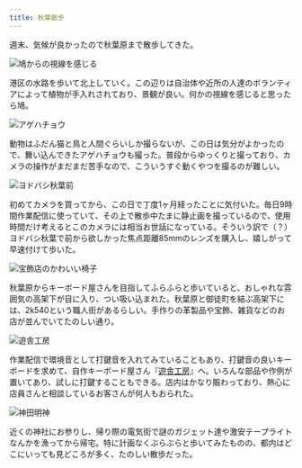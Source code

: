 ```yaml
---
title: 秋葉散歩
---
```

週末、気候が良かったので秋葉原まで散歩してきた。

![](https://lh5.googleusercontent.com/1qxzUibO245-BUbVoY8lKPlsoggky4SIPJtT3g3XRCJnmkdSrqOD7pF9argUSDXmcO3JBduoWf_csAiOrnasuRq_5Sib0uSIiuPykkIxOhApaumI8pfD7TOVIgapXEtnWv8QzXSE9QMWyCo28j8fSvi2jKFPVhqWEBkwe7bxLCTkCk63GREKcL0a-g "鳩からの視線を感じる")

港区の水路を歩いて北上していく。この辺りは自治体や近所の人達のボランティアによって植物が手入れされており、景観が良い。何かの視線を感じると思ったら鳩。

![](https://lh3.googleusercontent.com/_uupUdDB7e3TmfM0h3VwO4fQwJI80AbSxIVzxtp6mFQuSVj2Zw4AhjEUYmGb9sv5m3TGM6D03pupatd_G4G-FwXUrIOaMJdXL5ez8YMl07ovjoa-O9JedI_mfKDRXXrEs7Epf6bHYFzJJYgwQuZZ41RRC6ho12A3P6nf3Og8CFef9Z8X_PlMPwH5Ig "アゲハチョウ")

動物はふだん猫と鳥と人間ぐらいしか撮らないが、この日は気分がよかったので、舞い込んできたアゲハチョウも撮った。普段からゆっくりと撮っており、カメラの操作がまだまだ苦手なので、こういうすぐ動くやつを撮るのが難しい。

![](https://lh6.googleusercontent.com/SjUD2uuW16oQ4yXiwCHMAO2rlFpr4_uDAaP2trmeEwKsuC9qxg9t5KNWUup-1Tw-Ry9v9hScyxEADFQaSQPU1feUW_z40CuMkluY7iaq0Qv3Yp7BwvpSxpHMIFoJHyq69w841CuBqLktGzFdXqZICvLM28RgCtnmu8PAKvI3rdGgeMb6pltYU1V2qw "ヨドバシ秋葉前")

初めてカメラを買ってから、この日で丁度1ヶ月経ったことに気付いた。毎日9時間作業配信に使っていて、その上で散歩中たまに静止画を撮っているので、使用時間だけ考えるとこのカメラには相当お世話になっている。そういう訳で（？）ヨドバシ秋葉で前から欲しかった焦点距離85mmのレンズを購入し、嬉しがって早速付けて歩いた。

![](https://lh6.googleusercontent.com/TWZMVQ3wjEYF_8E6jafB8HcHpVnL6GO1yg_EzFh7mFTmOgeNoS5p6tAtUE94Lmbr_o4XFLocxuFpK9d6c15-aWwhZn2K_eza2fCZTGeEtyswY42ZZuBY98YQukON6AR37hZV8T0at65oz4GBYqKIXZZbDPDTZI1gBYRKGIO6LWoyN3k1v28R8yRgPQ "宝飾店のかわいい椅子")

秋葉原からキーボード屋さんを目指してふらふらと歩いていると、おしゃれな雰囲気の高架下が目に入り、つい吸い込まれた。秋葉原と御徒町を結ぶ高架下には、2k540という職人街があるらしい。手作りの革製品や宝飾、雑貨などのお店が並んでいてたのしい通り。

![](https://lh3.googleusercontent.com/EnUJzpNWdbyLhL9olZ8TnQrn8Of8hCR-oj8DuMbNEOiMUfl1V7C5lqTVOc5J-eBvxAiyZW5k21BOqUu719JlbpfRNpQmD4ENYqOCjL1Zoa42JUKSNZzKSCbu2iQN7dl8fWh-XFWFUoEw1ysAxhuShr1MX0MwiCW1mXyg0-BeO0qy30PE7d2jXRtKrg "遊舎工房")

作業配信で環境音として打鍵音を入れてみていることもあり、打鍵音の良いキーボードを求めて、自作キーボード屋さん『[遊舎工房](https://yushakobo.jp/)』へ。いろんな部品や作例が置いてあり、試しに打鍵することもできる。店内はかなり賑わっており、熱心に店員さんと相談しているお客さんが何人もおられた。

![](https://lh4.googleusercontent.com/wT3EfYMRBxfXKQDgA3q6Fa_b_xVmr2GQk-1gaqcCrMTRazSmTgb-Y7Eg6Nbf1xMGhyCWtINU-dA1rcfW2-p3zencvkbL1m1EGBhkso73V8DV3dhBPO_9vsvMBm2d-2TTjAhbGr18RMupIZGi904kLPoHQfJPOANpph0TXO_XuvlkoOICYeobMHyjAA "神田明神")

近くの神社にお参りし、帰り際の電気街で謎のガジェット達や激安テープライトなんかを漁ってから帰宅。特に計画なくぶらぶらと歩いてみたものの、都内はどこにいっても見どころが多く、たのしい散歩だった。

